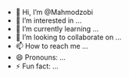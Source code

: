 - 👋 Hi, I’m @Mahmodzobi
- 👀 I’m interested in ...
- 🌱 I’m currently learning ...
- 💞️ I’m looking to collaborate on ...
- 📫 How to reach me ...
- 😄 Pronouns: ...
- ⚡ Fun fact: ...

<!---
Mahmodzobi/Mahmodzobi is a ✨ special ✨ repository because its `README.md` (this file) appears on your GitHub profile.
You can click the Preview link to take a look at your changes.
--->
